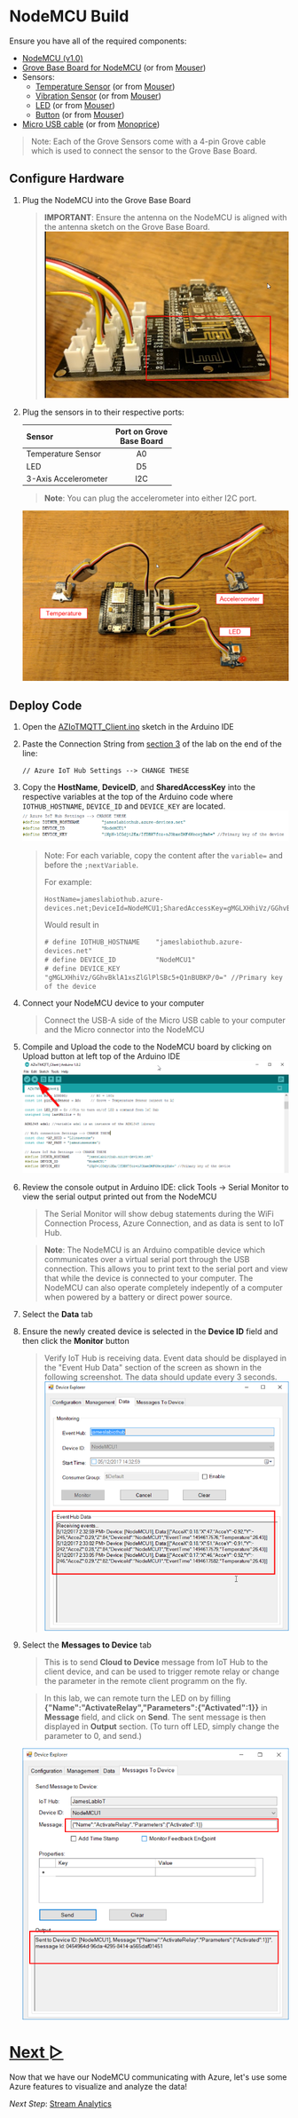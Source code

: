 # NodeMCU Build
Ensure you have all of the required components:
* [NodeMCU (v1.0)](http://amzn.to/2qTRR2F)
* [Grove Base Board for NodeMCU](http://amzn.to/2qTtH7E) (or from [Mouser](http://www.mouser.com/ProductDetail/Seeed-Studio/105020008/))
* Sensors: 
  * [Temperature Sensor](http://amzn.to/2s7oFpv) (or from [Mouser](http://www.mouser.com/ProductDetail/Seeed-Studio/101020015/))
  * [Vibration Sensor](http://amzn.to/2qTDpqN) (or from [Mouser](http://www.mouser.com/ProductDetail/Seeed-Studio/101020054/))
  * [LED](http://amzn.to/2qA5VNv) (or from [Mouser](http://www.mouser.com/ProductDetail/Seeed-Studio/104030005))
  * [Button](http://amzn.to/2pZvedb) (or from [Mouser](http://www.mouser.com/ProductDetail/Seeed-Studio/101020003/))
* [Micro USB cable](http://amzn.to/2pI5VLP) (or from [Monoprice](https://www.monoprice.com/product?p_id=5137))

> Note: Each of the Grove Sensors come with a 4-pin Grove cable which is used to connect the sensor to the Grove Base Board.

## Configure Hardware
1. Plug the NodeMCU into the Grove Base Board
   > **IMPORTANT**: Ensure the antenna on the NodeMCU is aligned with the antenna sketch on the Grove Base Board.  
   > ![Alignment](/images/NodeMCU/Grove_Alignment.png)
1. Plug the sensors in to their respective ports:

   | Sensor               | Port on Grove<br/>Base Board |
   | -------------------- | :--------------------------: |
   | Temperature Sensor   |             A0               |
   | LED                  |             D5               |
   | 3-Axis Accelerometer |             I2C              |


   > **Note**: You can plug the accelerometer into either I2C port.

   ![Finished NodeMCU](/images/NodeMCU/Grove_connect.png)

## Deploy Code
1. Open the [AZIoTMQTT_Client.ino](/src/AZIoTMQTT_Client.ino) sketch in the Arduino IDE
1. Paste the Connection String from [section 3](3_Azure_IoT_Hub.md#Register-Device-to-Azure-IoT-Hub) of the lab on the end of the line:
   ```
   // Azure IoT Hub Settings --> CHANGE THESE 
   ```
1. Copy the **HostName**, **DeviceID**, and **SharedAccessKey** into the respective variables at the top of the Arduino code where `IOTHUB_HOSTNAME`, `DEVICE_ID` and `DEVICE_KEY` are located.
   ![Device Info in Code](/images/Azure_configuration/Device_Info_In_Code.png)
   > Note: For each variable, copy the content after the `variable=` and before the `;nextVariable`.   
   >  
   > For example: 
   > ```
   > HostName=jameslabiothub.azure-devices.net;DeviceId=NodeMCU1;SharedAccessKey=gMGLXHhiVz/GGhvBklA1xsZlGlPlSBc5+Q1nBUBKP/0= 
   > ```
   > Would result in
   > ```
   > # define IOTHUB_HOSTNAME    "jameslabiothub.azure-devices.net"
   > # define DEVICE_ID          "NodeMCU1"
   > # define DEVICE_KEY         "gMGLXHhiVz/GGhvBklA1xsZlGlPlSBc5+Q1nBUBKP/0=" //Primary key of the device
   > ```
1. Connect your NodeMCU device to your computer
   > Connect the USB-A side of the Micro USB cable to your computer and the Micro connector into the NodeMCU
1. Compile and Upload the code to the NodeMCU board by clicking on Upload button at left top of the Arduino IDE  
   ![Upload code](/images/Azure_configuration/Upload_Code_To_Device.png)
1. Review the console output in Arduino IDE: click Tools → Serial Monitor to view the serial output printed out from the NodeMCU
   > The Serial Monitor will show debug statements during the WiFi Connection Process, Azure Connection, and as data is sent to IoT Hub.

   > **Note**: The NodeMCU is an Arduino compatible device which communicates over a virtual serial port through the USB connection. This allows you to print text to the serial port and view that while the device is connected to your computer. The NodeMCU can also operate completely indepently of a computer when powered by a battery or direct power source. 
1. Select the **Data** tab
1. Ensure the newly created device is selected in the **Device ID** field and then click the **Monitor** button
   > Verify IoT Hub is receiving data. Event data should be displayed in the "Event Hub Data" section of the screen as shown in the following screenshot. The data should update every 3 seconds.
   ![Receiving Data](/images/Azure_configuration/Receiving_IoT_Data.png)
1. Select the **Messages to Device** tab
   > This is to send  **Cloud to Device** message from IoT Hub to the client device, and can be used to trigger remote relay or change the parameter in the remote client programm on the fly.

   > In this lab, we can remote turn the LED on by filling **{"Name":"ActivateRelay","Parameters":{"Activated":1}}** in **Message** field, and click on **Send**. The sent message is then displayed in **Output** section. (To turn off LED, simply change the parameter to 0, and send.)
   
   ![sending Data](/images/Azure_configuration/DeviceExplorer_C2D.png)

# [Next ▻](5_Stream_Analytics.md)
Now that we have our NodeMCU communicating with Azure, let's use some Azure features to visualize and analyze the data!

*Next Step*: [Stream Analytics](5_Stream_Analytics.md)